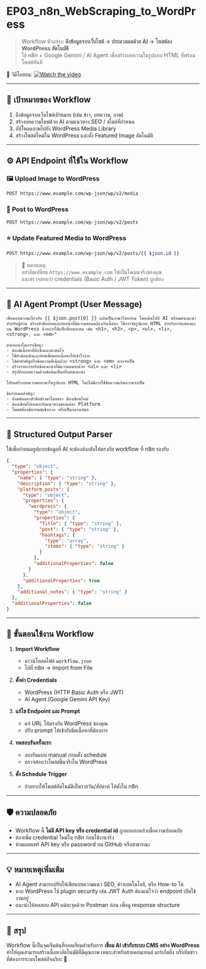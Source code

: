 # EP03_n8n_WebScraping_to_WordPress

> Workflow ตัวอย่าง: **ดึงข้อมูลจากเว็บไซต์ → ประมวลผลด้วย AI → โพสต์ลง WordPress อัตโนมัติ**  
> ใช้ n8n + Google Gemini / AI Agent เพื่อสร้างบทความในรูปแบบ HTML ที่พร้อมโพสต์ทันที

🎥 วิดีโอสอน: 
[![Watch the video](https://github.com/novelbiz/AI_Automation/blob/main/episodes/EP03_n8n_WebScraping_to_WordPress/Image/WebScraping_to_WordPress.png)](https://youtu.be/M_UnuPLWCfk?si=KRQZAnu7gkZ5E_x6)

---

## 🎯 เป้าหมายของ Workflow

1. ดึงข้อมูลจากเว็บไซต์เป้าหมาย (เช่น ข่าว, บทความ, ภาพ)
2. สร้างบทความใหม่ด้วย AI ตามแนวทาง SEO / สไตล์ที่กำหนด
3. อัปโหลดภาพไปยัง WordPress Media Library
4. สร้างโพสต์ใหม่ใน WordPress และตั้ง Featured Image อัตโนมัติ

---

## ⚙️ API Endpoint ที่ใช้ใน Workflow

### 🖼️ Upload Image to WordPress
```bash
POST https://www.example.com/wp-json/wp/v2/media
```

### 📝 Post to WordPress
```bash
POST https://www.example.com/wp-json/wp/v2/posts
```

### ⭐ Update Featured Media to WordPress
```bash
POST https://www.example.com/wp-json/wp/v2/posts/{{ $json.id }}
```

> 🧩 หมายเหตุ:  
> อย่าลืมเปลี่ยน `https://www.example.com` ให้เป็นโดเมนจริงของคุณ  
> และตรวจสอบว่า credentials (Basic Auth / JWT Token) ถูกต้อง  

---

## 🤖 AI Agent Prompt (User Message)

```text
เขียนบทความเกี่ยวกับ {{ $json.post[0] }} แปลเป็นภาษาไทยก่อน โดยเน้นไปที่ AI พร้อมคำแนะนำสำหรับผู้อ่าน สร้างหัวข้อย่อยและย่อหน้าที่มีความสอดคล้องกับเนื้อหา ใช้การจัดรูปแบบ HTML สำหรับการแสดงผลบน WordPress ด้วยการใช้แท็กที่เหมาะสม เช่น <h1>, <h2>, <p>, <ul>, <li>, <strong>, และ <em>"

คำแนะนำในการเขียน:
- ต้องมีเนื้อหาที่ลึกซึ้งและน่าสนใจ  
- ใช้หัวข้อหลักและย่อยเพื่อแยกเนื้อหาให้เข้าใจง่าย  
- ใส่คำสำคัญหรือข้อความที่เน้นด้วย <strong> และ <em> หากจำเป็น  
- สร้างรายการหรือข้อแนะนำที่มีความหมายด้วย <ul> และ <li>  
- สรุปท้ายบทความด้วยข้อคิดเห็นหรือคำแนะนำ  

โปรดสร้างบทความออกมาในรูปแบบ HTML โดยไม่มีการใช้ข้อความเกินความจำเป็น  

ข้อกำหนดสำคัญ:
- ห้ามคัดลอกหัวข้อข่าวมาโดยตรง ต้องเขียนใหม่  
- ต้องเขียนให้เหมาะกับแนวทางของแต่ละ Platform  
- โพสต์ต้องมีอารมณ์เชิงบวก หรือเป็นกลางเสมอ  
```

---

## 🧱 Structured Output Parser

ใช้เพื่อกำหนดรูปแบบข้อมูลที่ AI จะต้องส่งกลับให้ตรงกับ workflow ที่ n8n รองรับ

```json
{
  "type": "object",
  "properties": {
    "name": { "type": "string" },
    "description": { "type": "string" },
    "platform_posts": {
      "type": "object",
      "properties": {
        "wordpress": {
          "type": "object",
          "properties": {
            "Title": { "type": "string" },
            "post": { "type": "string" },
            "hashtags": {
              "type": "array",
              "items": { "type": "string" }
            }
          },
          "additionalProperties": false
        }
      },
      "additionalProperties": true
    },
    "additional_notes": { "type": "string" }
  },
  "additionalProperties": false
}
```

---

## 🔩 ขั้นตอนใช้งาน Workflow

1. **Import Workflow**  
   - ดาวน์โหลดไฟล์ `workflow.json`  
   - ไปที่ n8n → Import from File  

2. **ตั้งค่า Credentials**
   - WordPress (HTTP Basic Auth หรือ JWT)  
   - AI Agent (Google Gemini API Key)  

3. **แก้ไข Endpoint และ Prompt**
   - แก้ URL ให้ตรงกับ WordPress ของคุณ  
   - ปรับ prompt ให้เข้ากับธีมเนื้อหาที่ต้องการ  

4. **ทดสอบรันครั้งแรก**
   - ลองรันแบบ manual ก่อนตั้ง schedule  
   - ตรวจสอบว่าโพสต์ขึ้นจริงใน WordPress  

5. **ตั้ง Schedule Trigger**
   - ถ้าอยากให้โพสต์อัตโนมัติเป็นรายวัน/สัปดาห์ ให้ตั้งใน n8n  

---

## 🛡️ ความปลอดภัย

- Workflow นี้ **ไม่มี API key หรือ credential id** ถูกลบออกแล้วเพื่อความปลอดภัย  
- ต้องเพิ่ม credential ใหม่ใน n8n ก่อนใช้งานจริง  
- ห้ามเผยแพร่ API key หรือ password บน GitHub หรือสาธารณะ  

---

## 💡 หมายเหตุเพิ่มเติม

- AI Agent สามารถปรับให้เขียนบทความแนว SEO, ข่าวเทคโนโลยี, หรือ How-to ได้  
- หาก WordPress ใช้ plugin security เช่น JWT Auth ต้องแน่ใจว่า endpoint เปิดใช้งานอยู่  
- แนะนำให้ทดสอบ API แต่ละจุดด้วย Postman ก่อน เพื่อดู response structure  

---

## 🧠 สรุป

Workflow นี้เป็นจุดเริ่มต้นที่ยอดเยี่ยมสำหรับการ **เชื่อม AI เข้ากับระบบ CMS อย่าง WordPress**  
ทำให้คุณสามารถสร้างเนื้อหาอัตโนมัติที่มีคุณภาพ เหมาะสำหรับสายคอนเทนต์ มาร์เก็ตติ้ง หรือทีมข่าวที่ต้องการระบบโพสต์อัจฉริยะ 🚀

